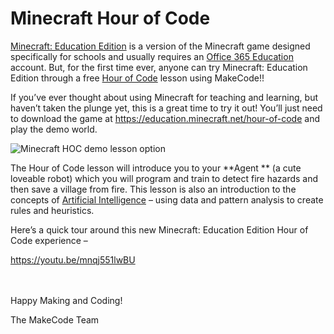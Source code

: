 # Minecraft Hour of Code

[Minecraft: Education Edition](https://education.minecraft.net/) is a version of the Minecraft game designed specifically for schools and usually requires an [Office 365 Education](https://education.minecraft.net/get-started/) account. But, for the first time ever, anyone can try Minecraft: Education Edition through a free [Hour of Code](https://education.minecraft.net/hour-of-code) lesson using MakeCode!!

If you’ve ever thought about using Minecraft for teaching and learning, but haven’t taken the plunge yet, this is a great time to try it out! You’ll just need to download the game at https://education.minecraft.net/hour-of-code and play the demo world.

![Minecraft HOC demo lesson option](/static/blog/minecraft/hoc-2019/mee-demo.png)

The Hour of Code lesson will introduce you to your **Agent ** (a cute loveable robot) which you will program and train to detect fire hazards and then save a village from fire. This lesson is also an introduction to the concepts of [Artificial Intelligence](https://www.microsoft.com/en-us/research/project/project-malmo/) – using data and pattern analysis to create rules and heuristics.

Here’s a quick tour around this new Minecraft: Education Edition Hour of Code experience –
 
https://youtu.be/mnqj551lwBU 

<br/><br/>
Happy Making and Coding!

The MakeCode Team
